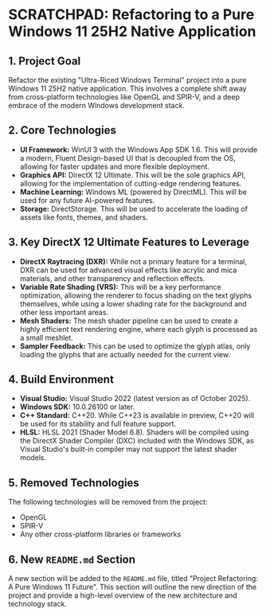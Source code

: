 # SCRATCHPAD: Refactoring to a Pure Windows 11 25H2 Native Application

## 1. Project Goal

Refactor the existing "Ultra-Riced Windows Terminal" project into a pure Windows 11 25H2 native application. This involves a complete shift away from cross-platform technologies like OpenGL and SPIR-V, and a deep embrace of the modern Windows development stack.

## 2. Core Technologies

*   **UI Framework:** WinUI 3 with the Windows App SDK 1.6. This will provide a modern, Fluent Design-based UI that is decoupled from the OS, allowing for faster updates and more flexible deployment.
*   **Graphics API:** DirectX 12 Ultimate. This will be the sole graphics API, allowing for the implementation of cutting-edge rendering features.
*   **Machine Learning:** Windows ML (powered by DirectML). This will be used for any future AI-powered features.
*   **Storage:** DirectStorage. This will be used to accelerate the loading of assets like fonts, themes, and shaders.

## 3. Key DirectX 12 Ultimate Features to Leverage

*   **DirectX Raytracing (DXR):** While not a primary feature for a terminal, DXR can be used for advanced visual effects like acrylic and mica materials, and other transparency and reflection effects.
*   **Variable Rate Shading (VRS):** This will be a key performance optimization, allowing the renderer to focus shading on the text glyphs themselves, while using a lower shading rate for the background and other less important areas.
*   **Mesh Shaders:** The mesh shader pipeline can be used to create a highly efficient text rendering engine, where each glyph is processed as a small meshlet.
*   **Sampler Feedback:** This can be used to optimize the glyph atlas, only loading the glyphs that are actually needed for the current view.

## 4. Build Environment

*   **Visual Studio:** Visual Studio 2022 (latest version as of October 2025).
*   **Windows SDK:** 10.0.26100 or later.
*   **C++ Standard:** C++20. While C++23 is available in preview, C++20 will be used for its stability and full feature support.
*   **HLSL:** HLSL 2021 (Shader Model 6.8). Shaders will be compiled using the DirectX Shader Compiler (DXC) included with the Windows SDK, as Visual Studio's built-in compiler may not support the latest shader models.

## 5. Removed Technologies

The following technologies will be removed from the project:

*   OpenGL
*   SPIR-V
*   Any other cross-platform libraries or frameworks

## 6. New `README.md` Section

A new section will be added to the `README.md` file, titled "Project Refactoring: A Pure Windows 11 Future". This section will outline the new direction of the project and provide a high-level overview of the new architecture and technology stack.
